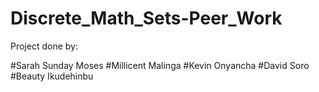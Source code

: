 # Discrete_Math_Sets-Peer_Work

Project done by:

#Sarah Sunday Moses
#Millicent Malinga
#Kevin Onyancha
#David Soro
#Beauty Ikudehinbu
